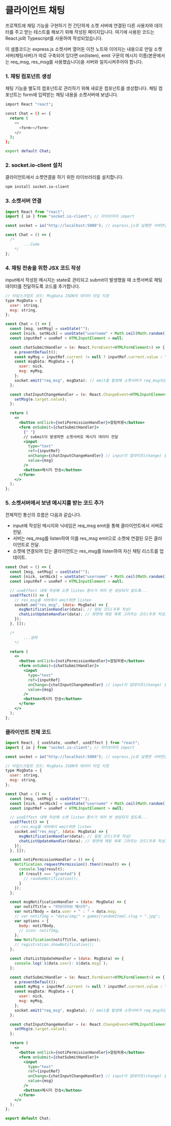 # 클라이언트 채팅

프로젝트에 채팅 기능을 구현하기 전 간단하게 소켓 서버에 연결된 다른 사용자와 데이터를 주고 받는 테스트를 해보기 위해 작성된 페이지입니다. 여기에 사용된 코드는 React.js와 Typescript를 사용하여 작성되었습니다.

이 샘플코드는 express.js 소켓서버 열어둔 이전 노트와 이어지는 내용으로 만일 소켓서버(채팅서버)가 따로 구축되어 있다면 on(listen), emit 구문의 메시지 이름(본문에서는 req_msg, res_msg를 사용했습니다)을 서버와 일치시켜주어야 합니다.

### 1. 채팅 컴포넌트 생성

채팅 기능을 별도의 컴포넌트로 관리하기 위해 새로운 컴포넌트를 생성합니다. 채팅 컴포넌트는 form에 입력받는 채팅 내용을 소켓서버에 보냅니다.

```bash
import React "react";

const Chat = () => {
  return (
    <>
      <form></form>
    </>
  );
};

export default Chat;
```


### 2. socket.io-client 설치

클라이언트에서 소켓연결을 하기 위한 라이브러리를 설치합니다.

```bash
npm install socket.io-client
```


### 3. 소켓서버 연결

```jsx
import React from "react";
import { io } from "socket.io-client"; // 라이브러리 import

const socket = io("http://localhost:5000"); // express.js로 실행한 서버연결

const Chat = () => {
  /*
		...Code
	*/
};
```


### 4. 채팅 전송을 위한 JSX 코드 작성

input에서 작성된 메시지는 state로 관리되고 submit이 발생했을 때 소켓서버로 채팅 데이터를 전달하도록 코드를 추가합니다.

```jsx
// 타입스크립트 코드: MsgData JSON의 데이터 타입 지정
type MsgData = {
  user: string,
  msg: string,
};

const Chat = () => {
  const [msg, setMsg] = useState("");
  const [nick, setNick] = useState("username" + Math.ceil(Math.random() * 10)); // 테스트용 닉네임 랜덤 생성
  const inputRef = useRef < HTMLInputElement > null;

  const chatSubmitHandler = (e: React.FormEvent<HTMLFormElement>) => {
    e.preventDefault();
    const myMsg = inputRef.current != null ? inputRef.current.value : "";
    const msgData: MsgData = {
      user: nick,
      msg: myMsg,
    };
    socket.emit("req_msg", msgData); // emit을 발생해 소켓서버가 req_msg라는 이름으로 listen 하도록...
  };

  const chatInputChangeHandler = (e: React.ChangeEvent<HTMLInputElement>) => {
    setMsg(e.target.value);
  };

  return (
    <>
      <button onClick={notiPermissionHandler}>알림허용</button>
      <form onSubmit={chatSubmitHandler}>
        {" "}
        // submit이 발생하면 소켓서버로 메시지 데이터 전달
        <input
          type="text"
          ref={inputRef}
          onChange={chatInputChangeHandler} // input이 업데이트(change) 될 때 state(msg) 변경
          value={msg}
        />
        <button>메시지 전송</button>
      </form>
    </>
  );
};
```


### 5. 소켓서버에서 보낸 메시지를 받는 코드 추가

전체적인 통신의 흐름은 다음과 같습니다.

- input에 작성된 메시지와 닉네임은 req_msg emit을 통해 클라이언트에서 서버로 전달.
- 서버는 req_msg를 listen하여 이를 res_msg emit으로 소켓에 연결된 모든 클라이언트로 전달.
- 소켓에 연결되어 있는 클라이언트는 res_msg를 listen하여 자신 채팅 리스트를 업데이트.

```jsx
const Chat = () => {
  const [msg, setMsg] = useState("");
  const [nick, setNick] = useState("username" + Math.ceil(Math.random() * 10)); // 테스트용 닉네임 랜덤 생성
  const inputRef = useRef < HTMLInputElement > null;

  // useEffect 내에 작성해 소켓 listen 함수가 여러 번 생성되지 않도록...
  useEffect(() => {
    // res_msg를 서버에서 emit하면 listen
    socket.on("res_msg", (data: MsgData) => {
      msgNotificationHandler(data); // 알림 코드(추후 작성)
      chatListUpdateHandler(data); // 화면에 채팅 목록 그려주는 코드(추후 작성)
    });
  }, []);

  /*
		...생략
	*/

  return (
    <>
      <button onClick={notiPermissionHandler}>알림허용</button>
      <form onSubmit={chatSubmitHandler}>
        <input
          type="text"
          ref={inputRef}
          onChange={chatInputChangeHandler} // input이 업데이트(change) 될 때 state(msg) 변경
          value={msg}
        />
        <button>메시지 전송</button>
      </form>
    </>
  );
};
```


### 클라이언트 전체 코드

```jsx
import React, { useState, useRef, useEffect } from "react";
import { io } from "socket.io-client"; // 라이브러리 import

const socket = io("http://localhost:5000"); // express.js로 실행한 서버연결

// 타입스크립트 코드: MsgData JSON의 데이터 타입 지정
type MsgData = {
  user: string,
  msg: string,
};

const Chat = () => {
  const [msg, setMsg] = useState("");
  const [nick, setNick] = useState("username" + Math.ceil(Math.random() * 10)); // 테스트용 닉네임 랜덤 생성
  const inputRef = useRef < HTMLInputElement > null;

  // useEffect 내에 작성해 소켓 listen 함수가 여러 번 생성되지 않도록...
  useEffect(() => {
    // res_msg를 서버에서 emit하면 listen
    socket.on("res_msg", (data: MsgData) => {
      msgNotificationHandler(data); // 알림 코드(추후 작성)
      chatListUpdateHandler(data); // 화면에 채팅 목록 그려주는 코드(추후 작성)
    });
  }, []);

  const notiPermissionHandler = () => {
    Notification.requestPermission().then((result) => {
      console.log(result);
      if (result === "granted") {
        // randomNotification();
      }
    });
  };

  const msgNotificationHandler = (data: MsgData) => {
    var notifTitle = "러브다이브 메시지";
    var notifBody = data.user + " : " + data.msg;
    // var notifImg = "data/img/" + games[randomItem].slug + ".jpg";
    var options = {
      body: notifBody,
      // icon: notifImg,
    };
    new Notification(notifTitle, options);
    // registration.showNotification();
  };

  const chatListUpdateHandler = (data: MsgData) => {
    console.log(`${data.user}: ${data.msg}`);
  };

  const chatSubmitHandler = (e: React.FormEvent<HTMLFormElement>) => {
    e.preventDefault();
    const myMsg = inputRef.current != null ? inputRef.current.value : "";
    const msgData: MsgData = {
      user: nick,
      msg: myMsg,
    };
    socket.emit("req_msg", msgData); // emit을 발생해 소켓서버가 req_msg라는 이름으로 listen 하도록...
  };

  const chatInputChangeHandler = (e: React.ChangeEvent<HTMLInputElement>) => {
    setMsg(e.target.value);
  };

  return (
    <>
      <button onClick={notiPermissionHandler}>알림허용</button>
      <form onSubmit={chatSubmitHandler}>
        <input
          type="text"
          ref={inputRef}
          onChange={chatInputChangeHandler} // input이 업데이트(change) 될 때 state(msg) 변경
          value={msg}
        />
        <button>메시지 전송</button>
      </form>
    </>
  );
};

export default Chat;
```
